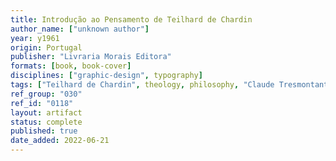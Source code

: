 ```yaml
---
title: Introdução ao Pensamento de Teilhard de Chardin
author_name: ["unknown author"]
year: y1961
origin: Portugal
publisher: "Livraria Morais Editora"
formats: [book, book-cover]
disciplines: ["graphic-design", typography]
tags: ["Teilhard de Chardin", theology, philosophy, "Claude Tresmontant"]
ref_group: "030"
ref_id: "0118"
layout: artifact
status: complete
published: true
date_added: 2022-06-21
---
```

